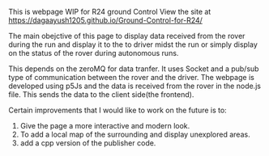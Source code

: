 This is webpage WIP for R24 ground Control
View the site at https://dagaayush1205.github.io/Ground-Control-for-R24/

The main obejctive of this page to display data received from the rover during the run
and display it to the to driver midst the run or simply display on the status of the 
rover during autonomous runs. 

This depends on the zeroMQ for data tranfer. It uses Socket and a pub/sub type of
communication between the rover and the driver. The webpage is developed using 
p5Js and the data is received from the rover in the node.js file. This sends the data
to the client side(the frontend).

Certain improvements that I would like to work on the future is to:
1. Give the page a more interactive and modern look.
2. To add a local map of the surrounding and display unexplored areas.
3. add a cpp version of the publisher code. 
